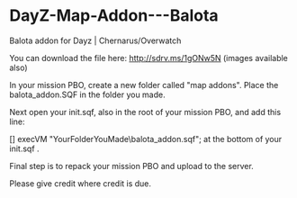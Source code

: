DayZ-Map-Addon---Balota
=======================

Balota addon for Dayz | Chernarus/Overwatch

You can download the file here: http://sdrv.ms/1gONw5N (images available also)

In your mission PBO, create a new folder called "map addons".  Place the balota_addon.SQF in the folder you made.

Next open your init.sqf, also in the root of your mission PBO, and add this line:

[] execVM "YourFolderYouMade\balota_addon.sqf"; at the bottom of your init.sqf .

Final step is to repack your mission PBO and upload to the server.

Please give credit where credit is due.
